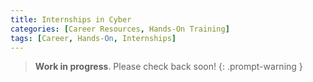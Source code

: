 ```yaml
---
title: Internships in Cyber
categories: [Career Resources, Hands-On Training]
tags: [Career, Hands-On, Internships]
---
```


> **Work in progress**. Please check back soon!
{: .prompt-warning }

